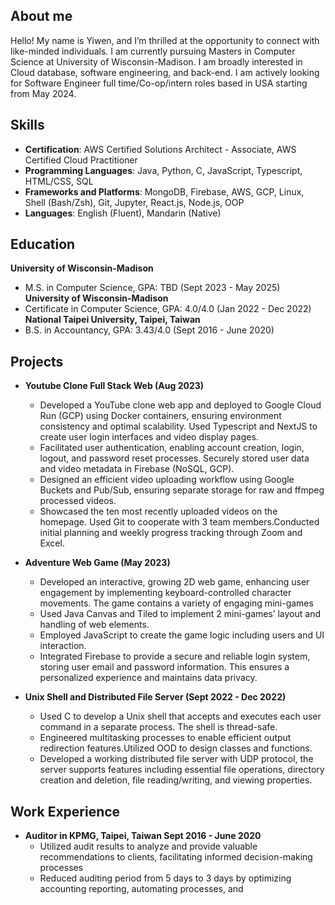 ## About me
Hello! My name is Yiwen, and I’m thrilled at the opportunity to connect with like-minded individuals. I am currently pursuing Masters in Computer Science at University of Wisconsin-Madison. I am broadly interested in Cloud database, software engineering, and back-end. I am actively looking for Software Engineer full time/Co-op/intern roles based in USA starting from May 2024.

## Skills
- **Certification**: AWS Certified Solutions Architect - Associate, AWS Certified Cloud Practitioner
- **Programming Languages**: Java, Python, C, JavaScript, Typescript, HTML/CSS, SQL
- **Frameworks and Platforms**: MongoDB, Firebase, AWS, GCP, Linux, Shell (Bash/Zsh), Git, Jupyter, React.js, Node.js, OOP
- **Languages**: English (Fluent), Mandarin (Native)

## Education
**University of Wisconsin-Madison**
  - M.S. in Computer Science, GPA: TBD (Sept 2023 - May 2025)
**University of Wisconsin-Madison**
  - Certificate in Computer Science, GPA: 4.0/4.0 (Jan 2022 - Dec 2022)
**National Taipei University, Taipei, Taiwan**
  - B.S. in Accountancy, GPA: 3.43/4.0 (Sept 2016 - June 2020)
    
## Projects
- **Youtube Clone Full Stack Web (Aug 2023)**
  - Developed a YouTube clone web app and deployed to Google Cloud Run (GCP) using Docker containers,
ensuring environment consistency and optimal scalability. Used Typescript and NextJS to create user login
interfaces and video display pages.
  - Facilitated user authentication, enabling account creation, login, logout, and password reset processes. Securely
stored user data and video metadata in Firebase (NoSQL, GCP).
  - Designed an efficient video uploading workflow using Google Buckets and Pub/Sub, ensuring separate
storage for raw and ffmpeg processed videos.
  - Showcased the ten most recently uploaded videos on the homepage. Used Git to cooperate with 3 team
members.Conducted initial planning and weekly progress tracking through Zoom and Excel.

- **Adventure Web Game (May 2023)**
  - Developed an interactive, growing 2D web game, enhancing user engagement by implementing
keyboard-controlled character movements. The game contains a variety of engaging mini-games
  - Used Java Canvas and Tiled to implement 2 mini-games’ layout and handling of web elements.
  - Employed JavaScript to create the game logic including users and UI interaction.
  - Integrated Firebase to provide a secure and reliable login system, storing user email and password information.
This ensures a personalized experience and maintains data privacy.

- **Unix Shell and Distributed File Server (Sept 2022 - Dec 2022)**
  - Used C to develop a Unix shell that accepts and executes each user command in a separate process. The shell
is thread-safe.
  - Engineered multitasking processes to enable efficient output redirection features.Utilized OOD to design
classes and functions.
  - Developed a working distributed file server with UDP protocol, the server supports features including
essential file operations, directory creation and deletion, file reading/writing, and viewing properties.

## Work Experience
- **Auditor in KPMG, Taipei, Taiwan Sept 2016 - June 2020**
  - Utilized audit results to analyze and provide valuable recommendations to clients, facilitating informed
decision-making processes
  - Reduced auditing period from 5 days to 3 days by optimizing accounting reporting, automating processes, and



